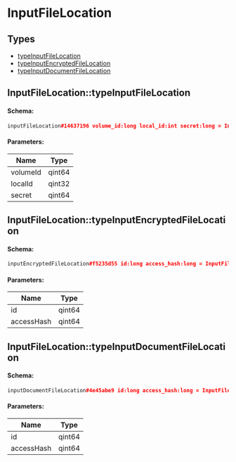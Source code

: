 # InputFileLocation

## Types

* [typeInputFileLocation](#inputfilelocationtypeinputfilelocation)
* [typeInputEncryptedFileLocation](#inputfilelocationtypeinputencryptedfilelocation)
* [typeInputDocumentFileLocation](#inputfilelocationtypeinputdocumentfilelocation)

## InputFileLocation::typeInputFileLocation

#### Schema:

```c++
inputFileLocation#14637196 volume_id:long local_id:int secret:long = InputFileLocation;
```

#### Parameters:

|Name|Type|
|----|----|
|volumeId|qint64|
|localId|qint32|
|secret|qint64|

## InputFileLocation::typeInputEncryptedFileLocation

#### Schema:

```c++
inputEncryptedFileLocation#f5235d55 id:long access_hash:long = InputFileLocation;
```

#### Parameters:

|Name|Type|
|----|----|
|id|qint64|
|accessHash|qint64|

## InputFileLocation::typeInputDocumentFileLocation

#### Schema:

```c++
inputDocumentFileLocation#4e45abe9 id:long access_hash:long = InputFileLocation;
```

#### Parameters:

|Name|Type|
|----|----|
|id|qint64|
|accessHash|qint64|

